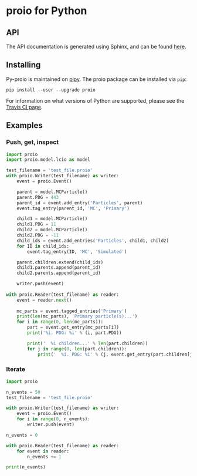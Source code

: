 # proio for Python
## API
The API documentation is generated using Sphinx, and can be found
[here](https://decibelcooper.github.io/py-proio-docs/).

## Installing
Py-proio is maintained on [pipy](https://pypi.python.org/pypi/proio).  The
proio package can be installed via
`pip`:
```shell
pip install --user --upgrade proio
```

For information on what versions of Python are supported, please see the
[Travis CI page](https://travis-ci.org/decibelcooper/proio).

## Examples
### Push, get, inspect
```python
import proio
import proio.model.lcio as model

test_filename = 'test_file.proio'
with proio.Writer(test_filename) as writer:
    event = proio.Event()

    parent = model.MCParticle()
    parent.PDG = 443
    parent_id = event.add_entry('Particles', parent)
    event.tag_entry(parent_id, 'MC', 'Primary')

    child1 = model.MCParticle()
    child1.PDG = 11
    child2 = model.MCParticle()
    child2.PDG = -11
    child_ids = event.add_entries('Particles', child1, child2)
    for ID in child_ids:
        event.tag_entry(ID, 'MC', 'Simulated')

    parent.children.extend(child_ids)
    child1.parents.append(parent_id)
    child2.parents.append(parent_id)

    writer.push(event)
    
with proio.Reader(test_filename) as reader:
    event = reader.next()
    
    mc_parts = event.tagged_entries('Primary')
    print(len(mc_parts), 'Primary particle(s)...')
    for i in range(0, len(mc_parts)):
        part = event.get_entry(mc_parts[i])
        print('%i. PDG: %i' % (i, part.PDG))

        print('  %i children...' % len(part.children))
        for j in range(0, len(part.children)):
            print('  %i. PDG: %i' % (j, event.get_entry(part.children[j]).PDG))
```

### Iterate
```python
import proio

n_events = 50
test_filename = 'test_file.proio'

with proio.Writer(test_filename) as writer:
    event = proio.Event()
    for i in range(0, n_events):
        writer.push(event)

n_events = 0

with proio.Reader(test_filename) as reader:
    for event in reader:
        n_events += 1

print(n_events)
```

